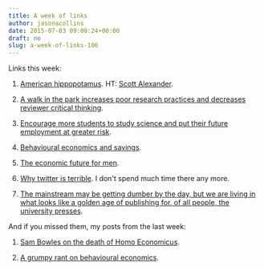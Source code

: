 ```yaml
---
title: A week of links
author: jasonacollins
date: 2015-07-03 09:00:24+00:00
draft: no
slug: a-week-of-links-106
---
```


Links this week:
	
  1. [American hippopotamus](https://read.atavist.com/american-hippopotamus). HT: [Scott Alexander](https://twitter.com/slatestarcodex).

	
  2. [A walk in the park increases poor research practices and decreases reviewer critical thinking](http://neuroconscience.com/2015/06/30/a-walk-in-the-park-increases-poor-research-practices-and-decreases-reviewer-critical-thinking/).

	
  3. [Encourage more students to study science and put their future employment at greater risk](http://grattan.edu.au/news/stem-the-wasteful-write-offs/).

	
  4. [Behavioural economics and savings](http://timharford.com/2015/06/the-psychology-of-saving/).

	
  5. [The economic future for men](http://marginalrevolution.com/marginalrevolution/2015/06/is-there-economic-hope-for-men.html).

	
  6. [Why twitter is terrible](http://theweek.com/articles/562716/why-twitter-terrible). I don't spend much time there any more.

	
  7. [The mainstream may be getting dumber by the day, but we are living in what looks like a golden age of publishing for, of all people, the university presses](http://www.theguardian.com/books/2015/jun/26/is-there-a-crisis-in-high-calibre-non-fiction-publishing-sam-leith).

And if you missed them, my posts from the last week:

  1. [Sam Bowles on the death of Homo Economicus](https://www.jasoncollins.blog/sam-bowles-on-the-death-of-homo-economicus/).

	
  2. [A grumpy rant on behavioural economics](https://www.jasoncollins.blog/a-grumpy-take-on-behavioural-economics/).


